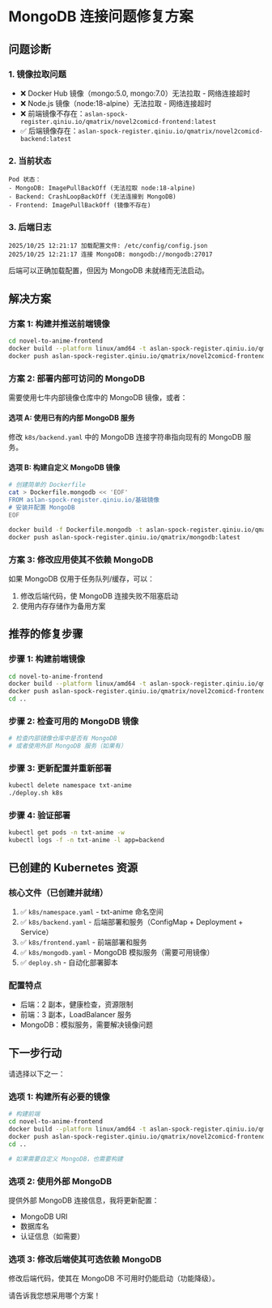 # MongoDB 连接问题修复方案

## 问题诊断

### 1. 镜像拉取问题
- ❌ Docker Hub 镜像（mongo:5.0, mongo:7.0）无法拉取 - 网络连接超时
- ❌ Node.js 镜像（node:18-alpine）无法拉取 - 网络连接超时  
- ❌ 前端镜像不存在：`aslan-spock-register.qiniu.io/qmatrix/novel2comicd-frontend:latest`
- ✅ 后端镜像存在：`aslan-spock-register.qiniu.io/qmatrix/novel2comicd-backend:latest`

### 2. 当前状态
```
Pod 状态：
- MongoDB: ImagePullBackOff (无法拉取 node:18-alpine)
- Backend: CrashLoopBackOff (无法连接到 MongoDB)
- Frontend: ImagePullBackOff (镜像不存在)
```

### 3. 后端日志
```
2025/10/25 12:21:17 加载配置文件: /etc/config/config.json
2025/10/25 12:21:17 连接 MongoDB: mongodb://mongodb:27017
```
后端可以正确加载配置，但因为 MongoDB 未就绪而无法启动。

## 解决方案

### 方案 1: 构建并推送前端镜像
```bash
cd novel-to-anime-frontend
docker build --platform linux/amd64 -t aslan-spock-register.qiniu.io/qmatrix/novel2comicd-frontend:latest .
docker push aslan-spock-register.qiniu.io/qmatrix/novel2comicd-frontend:latest
```

### 方案 2: 部署内部可访问的 MongoDB
需要使用七牛内部镜像仓库中的 MongoDB 镜像，或者：

#### 选项 A: 使用已有的内部 MongoDB 服务
修改 `k8s/backend.yaml` 中的 MongoDB 连接字符串指向现有的 MongoDB 服务。

#### 选项 B: 构建自定义 MongoDB 镜像
```bash
# 创建简单的 Dockerfile
cat > Dockerfile.mongodb << 'EOF'
FROM aslan-spock-register.qiniu.io/基础镜像
# 安装并配置 MongoDB
EOF

docker build -f Dockerfile.mongodb -t aslan-spock-register.qiniu.io/qmatrix/mongodb:latest .
docker push aslan-spock-register.qiniu.io/qmatrix/mongodb:latest
```

### 方案 3: 修改应用使其不依赖 MongoDB
如果 MongoDB 仅用于任务队列/缓存，可以：
1. 修改后端代码，使 MongoDB 连接失败不阻塞启动
2. 使用内存存储作为备用方案

## 推荐的修复步骤

### 步骤 1: 构建前端镜像
```bash
cd novel-to-anime-frontend
docker build --platform linux/amd64 -t aslan-spock-register.qiniu.io/qmatrix/novel2comicd-frontend:latest .
docker push aslan-spock-register.qiniu.io/qmatrix/novel2comicd-frontend:latest
cd ..
```

### 步骤 2: 检查可用的 MongoDB 镜像
```bash
# 检查内部镜像仓库中是否有 MongoDB
# 或者使用外部 MongoDB 服务（如果有）
```

### 步骤 3: 更新配置并重新部署
```bash
kubectl delete namespace txt-anime
./deploy.sh k8s
```

### 步骤 4: 验证部署
```bash
kubectl get pods -n txt-anime -w
kubectl logs -f -n txt-anime -l app=backend
```

## 已创建的 Kubernetes 资源

### 核心文件（已创建并就绪）
1. ✅ `k8s/namespace.yaml` - txt-anime 命名空间
2. ✅ `k8s/backend.yaml` - 后端部署和服务（ConfigMap + Deployment + Service）
3. ✅ `k8s/frontend.yaml` - 前端部署和服务
4. ✅ `k8s/mongodb.yaml` - MongoDB 模拟服务（需要可用镜像）
5. ✅ `deploy.sh` - 自动化部署脚本

### 配置特点
- 后端：2 副本，健康检查，资源限制
- 前端：3 副本，LoadBalancer 服务
- MongoDB：模拟服务，需要解决镜像问题

## 下一步行动

请选择以下之一：

### 选项 1: 构建所有必要的镜像
```bash
# 构建前端
cd novel-to-anime-frontend
docker build --platform linux/amd64 -t aslan-spock-register.qiniu.io/qmatrix/novel2comicd-frontend:latest .
docker push aslan-spock-register.qiniu.io/qmatrix/novel2comicd-frontend:latest
cd ..

# 如果需要自定义 MongoDB，也需要构建
```

### 选项 2: 使用外部 MongoDB
提供外部 MongoDB 连接信息，我将更新配置：
- MongoDB URI
- 数据库名
- 认证信息（如需要）

### 选项 3: 修改后端使其可选依赖 MongoDB
修改后端代码，使其在 MongoDB 不可用时仍能启动（功能降级）。

请告诉我您想采用哪个方案！
